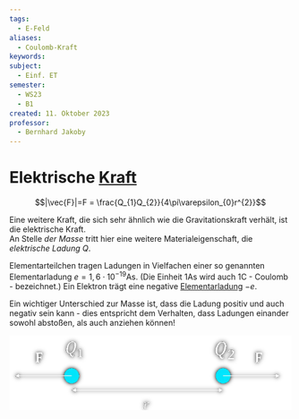 ```yaml
---
tags:
  - E-Feld
aliases:
  - Coulomb-Kraft
keywords: 
subject:
  - Einf. ET
semester:
  - WS23
  - B1
created: 11. Oktober 2023
professor:
  - Bernhard Jakoby
---
```

 

# Elektrische [Kraft](../Physik/Newtonsche%20Axiome.md)

$$|\vec{F}|=F = \frac{Q_{1}Q_{2}}{4\pi\varepsilon_{0}r^{2}}$$

Eine weitere Kraft, die sich sehr ähnlich wie die Gravitationskraft verhält, ist die elektrische Kraft.  
An Stelle *der Masse* tritt hier eine weitere Materialeigenschaft, die *elektrische Ladung* $Q$.

Elementarteilchen tragen Ladungen in Vielfachen einer so genannten Elementarladung $e=1,6 \cdot 10^{-19} \mathrm{As}$. (Die Einheit 1As wird auch $1 \mathrm{C}$ - Coulomb - bezeichnet.) Ein Elektron trägt eine negative [Elementarladung](../Physik/Konstanten/Elementarladung.md) $-e$.

Ein wichtiger Unterschied zur Masse ist, dass die Ladung positiv und auch negativ sein kann - dies entspricht dem Verhalten, dass Ladungen einander sowohl abstoßen, als auch anziehen können!

![](assets/Pasted%20image%2020240228202848.png)